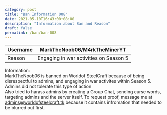 ```yaml
---
category: post
title: "Ban Information 008"
date: 2021-05-10T16:43:00+08:00
description: "Information about Ban and Reason"
draft: false
permalink: /ban/ban-008
---
```

|Username|MarkTheNoob06/M4rkTheMinerYT|
|-|-|
|Reason|Engaging in war activities on Season 5|

Information:  
MarkTheNoob06 is banned on Worldof SteelCraft because of being disrespectful to admins, and engaging in war activites within Season 5. Admins did not tolerate this type of action  
Also tried to harass admins by creating a Group Chat, sending curse words, targeting admins and the server itself. To request proof, message me at admins@worldofsteelcraft.tk because it contains infromation that needed to be blurred out first.